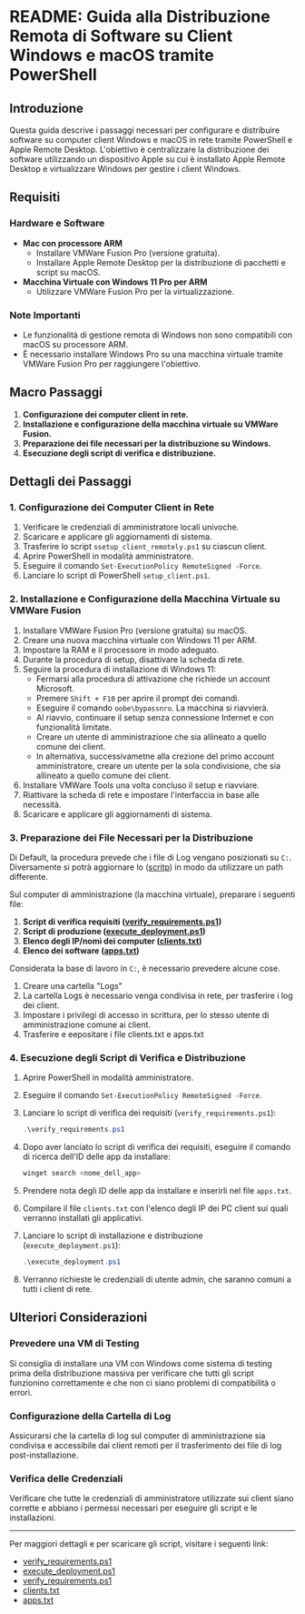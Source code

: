 # README: Guida alla Distribuzione Remota di Software su Client Windows e macOS tramite PowerShell

## Introduzione

Questa guida descrive i passaggi necessari per configurare e distribuire software su computer client Windows e macOS in rete tramite PowerShell e Apple Remote Desktop. L'obiettivo è centralizzare la distribuzione dei software utilizzando un dispositivo Apple su cui è installato Apple Remote Desktop e virtualizzare Windows per gestire i client Windows.

## Requisiti

### Hardware e Software

- **Mac con processore ARM**
  - Installare VMWare Fusion Pro (versione gratuita).
  - Installare Apple Remote Desktop per la distribuzione di pacchetti e script su macOS.
- **Macchina Virtuale con Windows 11 Pro per ARM**
  - Utilizzare VMWare Fusion Pro per la virtualizzazione.

### Note Importanti

- Le funzionalità di gestione remota di Windows non sono compatibili con macOS su processore ARM.
- È necessario installare Windows Pro su una macchina virtuale tramite VMWare Fusion Pro per raggiungere l'obiettivo.

## Macro Passaggi

1. **Configurazione dei computer client in rete.**
2. **Installazione e configurazione della macchina virtuale su VMWare Fusion.**
3. **Preparazione dei file necessari per la distribuzione su Windows.**
4. **Esecuzione degli script di verifica e distribuzione.**

## Dettagli dei Passaggi

### 1. Configurazione dei Computer Client in Rete

1. Verificare le credenziali di amministratore locali univoche.
2. Scaricare e applicare gli aggiornamenti di sistema.
3. Trasferire lo script `ssetup_client_remotely.ps1` su ciascun client.
4. Aprire PowerShell in modalità amministratore.
5. Eseguire il comando `Set-ExecutionPolicy RemoteSigned -Force`.
6. Lanciare lo script di PowerShell `setup_client.ps1`.

### 2. Installazione e Configurazione della Macchina Virtuale su VMWare Fusion

1. Installare VMWare Fusion Pro (versione gratuita) su macOS.
2. Creare una nuova macchina virtuale con Windows 11 per ARM.
3. Impostare la RAM e il processore in modo adeguato.
4. Durante la procedura di setup, disattivare la scheda di rete.
5. Seguire la procedura di installazione di Windows 11:
   - Fermarsi alla procedura di attivazione che richiede un account Microsoft.
   - Premere `Shift + F10` per aprire il prompt dei comandi.
   - Eseguire il comando `oobe\bypassnro`. La macchina si riavvierà.
   - Al riavvio, continuare il setup senza connessione Internet e con funzionalità limitate.
   - Creare un utente di amministrazione che sia allineato a quello comune dei client.
   - In alternativa, successivametne alla crezione del primo account amministratore, creare un utente per la sola condivisione, che sia allineato a quello comune dei client.
6. Installare VMWare Tools una volta concluso il setup e riavviare.
7. Riattivare la scheda di rete e impostare l'interfaccia in base alle necessità.
8. Scaricare e applicare gli aggiornamenti di sistema.

### 3. Preparazione dei File Necessari per la Distribuzione

Di Default, la procedura prevede che i file di Log vengano posizionati su `C:`.
Diversamente si potrà aggiornare lo ([scritp](https://github.com/natangallo/winappsdeploy/blob/da751a427390f24cdce5a15de72c21307d75bc54/execute_deployment.ps1)) in modo da utilizzare un path differente.

Sul computer di amministrazione (la macchina virtuale), preparare i seguenti file:

1. **Script di verifica requisiti ([verify_requirements.ps1](https://github.com/natangallo/winappsdeploy/blob/6503819a40e62ada21595b0355952d64796a29fb/setup_client_remotely.ps1))**
2. **Script di produzione ([execute_deployment.ps1](https://github.com/natangallo/winappsdeploy/blob/da751a427390f24cdce5a15de72c21307d75bc54/execute_deployment.ps1))**
3. **Elenco degli IP/nomi dei computer ([clients.txt](#))**
4. **Elenco dei software ([apps.txt](#))**

Considerata la base di lavoro in `C:`, è necessario prevedere alcune cose.

1. Creare una cartella "Logs"
2. La cartella Logs è necessario venga condivisa in rete, per trasferire i log dei client.
3. Impostare i privilegi di accesso in scrittura, per lo stesso utente di amministrazione comune ai client.
4. Trasferire e eepositare i file clients.txt e apps.txt

### 4. Esecuzione degli Script di Verifica e Distribuzione

1. Aprire PowerShell in modalità amministratore.
2. Eseguire il comando `Set-ExecutionPolicy RemoteSigned -Force`.
3. Lanciare lo script di verifica dei requisiti (`verify_requirements.ps1`):

   ```powershell
   .\verify_requirements.ps1
   ```

4. Dopo aver lanciato lo script di verifica dei requisiti, eseguire il comando di ricerca dell'ID delle app da installare:

   ```powershell
   winget search <nome_dell_app>
   ```

5. Prendere nota degli ID delle app da installare e inserirli nel file `apps.txt`.
6. Compilare il file `clients.txt` con l'elenco degli IP dei PC client sui quali verranno installati gli applicativi.
7. Lanciare lo script di installazione e distribuzione (`execute_deployment.ps1`):

   ```powershell
   .\execute_deployment.ps1
   ```
8. Verranno richieste le credenziali di utente admin, che saranno comuni a tutti i client di rete.

## Ulteriori Considerazioni

### Prevedere una VM di Testing

Si consiglia di installare una VM con Windows come sistema di testing prima della distribuzione massiva per verificare che tutti gli script funzionino correttamente e che non ci siano problemi di compatibilità o errori.

### Configurazione della Cartella di Log

Assicurarsi che la cartella di log sul computer di amministrazione sia condivisa e accessibile dai client remoti per il trasferimento dei file di log post-installazione.

### Verifica delle Credenziali

Verificare che tutte le credenziali di amministratore utilizzate sui client siano corrette e abbiano i permessi necessari per eseguire gli script e le installazioni.

---

Per maggiori dettagli e per scaricare gli script, visitare i seguenti link:

- [verify_requirements.ps1](https://github.com/natangallo/winappsdeploy/blob/6503819a40e62ada21595b0355952d64796a29fb/setup_client_remotely.ps1)
- [execute_deployment.ps1](https://github.com/natangallo/winappsdeploy/blob/da751a427390f24cdce5a15de72c21307d75bc54/execute_deployment.ps1)
- [verify_requirements.ps1](https://github.com/natangallo/winappsdeploy/blob/6503819a40e62ada21595b0355952d64796a29fb/verify_requirements.ps1)
- [clients.txt](#)
- [apps.txt](#)
